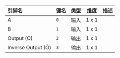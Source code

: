 <!--
DO NOT EDIT THIS FILE DIRECTLY.
This file is generated by tools/comp-docs.js.
All changes will be overwritten by regeneration.
-->

<slot class="model-pins">

| 引脚名 | 键名 | 类型 | 维度 | 描述 |
|:------ |:---- |:----:|:----:|:---- |
| A | `0` | 输入 | 1 x 1 |  |
| B | `1` | 输入 | 1 x 1 |  |
| Output \(O\) | `2` | 输出 | 1 x 1 |  |
| Inverse Output \(O̅\) | `3` | 输出 | 1 x 1 |  |

</slot>
